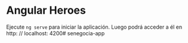 # Angular Heroes


Ejecute `ng serve` para iniciar la aplicación. Luego podrá acceder a él en http: // localhost: 4200#   s e n e g o c i a - a p p  
 